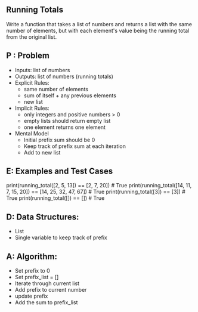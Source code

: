 ## Running Totals
Write a function that takes a list of numbers and returns a list with the same number of elements, 
but with each element's value being the running total from the original list.

## P : Problem
- Inputs: list of numbers
- Outputs: list of numbers (running totals)
- Explicit Rules:
    - same number of elements
    - sum of itself + any previous elements
    - new list 
- Implicit Rules:
    - only integers and positive numbers > 0 
    - empty lists should return empty list 
    - one element returns one element 
- Mental Model 
    - Initial prefix sum should be 0 
    - Keep track of prefix sum at each iteration
    - Add to new list 

## E: Examples and Test Cases
print(running_total([2, 5, 13]) == [2, 7, 20])    # True
print(running_total([14, 11, 7, 15, 20])
      == [14, 25, 32, 47, 67])                    # True
print(running_total([3]) == [3])                  # True
print(running_total([]) == [])                    # True

## D: Data Structures:
- List
- Single variable to keep track of prefix

## A: Algorithm:
- Set prefix to 0 
- Set prefix_list = []
- Iterate through current list
- Add prefix to current number
- update prefix
- Add the sum to prefix_list
